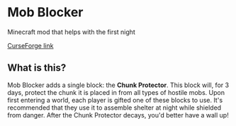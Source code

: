 # Mob Blocker
Minecraft mod that helps with the first night

[CurseForge link](https://minecraft.curseforge.com/projects/mob-blocker)

## What is this?
Mob Blocker adds a single block: the **Chunk Protector**. This block will, for 3 days, protect the chunk it is placed in from all types of hostile mobs. Upon first entering a world, each player is gifted one of these blocks to use. It's recommended that they use it to assemble shelter at night while shielded from danger. After the Chunk Protector decays, you'd better have a wall up!
